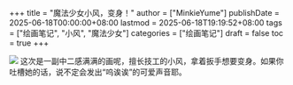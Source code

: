 +++
title = "魔法少女小风，变身！"
author = ["MinkieYume"]
publishDate = 2025-06-18T00:00:00+08:00
lastmod = 2025-06-18T19:19:52+08:00
tags = ["绘画笔记", "小风", "魔法少女"]
categories = ["绘画笔记"]
draft = false
toc = true
+++

![](/ox-hugo/minkie2.png)
这次是一副中二感满满的画呢，擅长技工的小风，拿着扳手想要变身。如果你吐槽她的话，说不定会发出“呜诶诶”的可爱声音耶。
